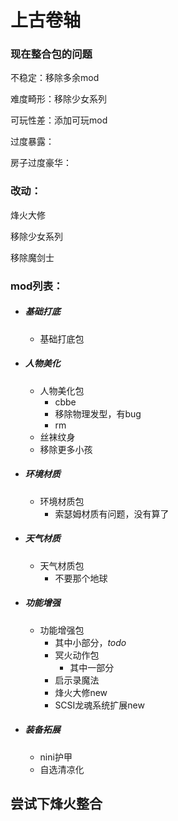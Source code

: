 # 上古卷轴

### 现在整合包的问题

不稳定：移除多余mod

难度畸形：移除少女系列

可玩性差：添加可玩mod

过度暴露：

房子过度豪华：

### 改动：

烽火大修

移除少女系列

移除魔剑士

### mod列表：

- ##### 基础打底

  - 基础打底包

- ##### 人物美化

  - 人物美化包
    - cbbe
    - 移除物理发型，有bug
    - rm
  - 丝袜纹身
  - 移除更多小孩

- ##### 环境材质

  - 环境材质包
    - 索瑟姆材质有问题，没有算了

- ##### 天气材质

  - 天气材质包
    - 不要那个地球

- ##### 功能增强

  - 功能增强包
    - 其中小部分，*todo*
    - 冥火动作包
      - 其中一部分
    - 启示录魔法
    - 烽火大修new
    - SCSI龙魂系统扩展new

- ##### 装备拓展

  - nini护甲
  - 自选清凉化

## 尝试下烽火整合





